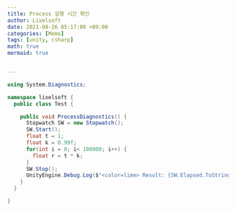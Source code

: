 ```yaml
---
title: Process 실행 시간 확인
author: Lixelsoft
date: 2021-08-26 05:17:00 +09:00
categories: [Memo]
tags: [unity, csharp]
math: true
mermaid: true


---
```

```cs
using System.Diagnostics;

namespace lixelsoft {
  public class Test {

    public void ProcessDiagnostics() {
      Stopwatch SW = new Stopwatch();
      SW.Start();
      float t = 1;
      float k = 0.99f;
      for(int i = 0; i< 100000; i++) {
        float r = t * k;
      }
      SW.Stop();
      UnityEngine.Debug.Log($"<color=lime> Result: {SW.Elapsed.ToString()}</color>");
    }
  }

}
```

<!-- </details> -->


<!-- 
# References
---
- <http://wiki.unity3d.com/index.php?title=ObjExporter> -->